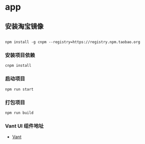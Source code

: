 # app


## 安装淘宝镜像
```
 
npm install -g cnpm --registry=https://registry.npm.taobao.org
```

### 安装项目依赖
```
cnpm install
```

### 启动项目
```
npm run start
```

### 打包项目
```
npm run build
```

### Vant UI 组件地址
* [Vant](https://youzan.github.io/vant/#/zh-CN/button)